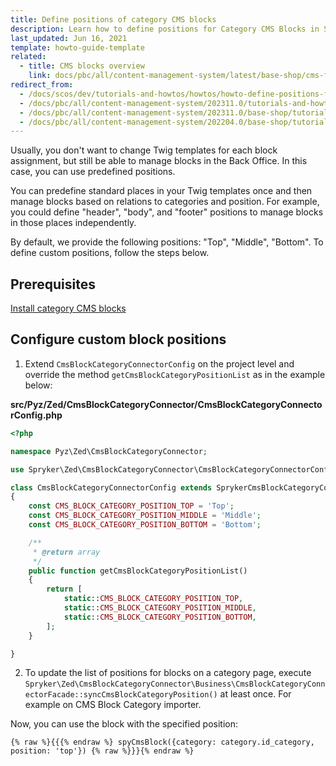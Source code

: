 ```yaml
---
title: Define positions of category CMS blocks
description: Learn how to define positions for Category CMS Blocks in Spryker Cloud Commerce OS, enabling precise placement of content in your Spryker online store.
last_updated: Jun 16, 2021
template: howto-guide-template
related:
  - title: CMS blocks overview
    link: docs/pbc/all/content-management-system/latest/base-shop/cms-feature-overview/cms-blocks-overview.html
redirect_from:
  - /docs/scos/dev/tutorials-and-howtos/howtos/howto-define-positions-for-category-cms-blocks.html
  - /docs/pbc/all/content-management-system/202311.0/tutorials-and-howtos/howto-define-positions-for-category-cms-blocks.html
  - /docs/pbc/all/content-management-system/202311.0/base-shop/tutorials-and-howtos/howto-define-positions-for-category-cms-blocks.html
  - /docs/pbc/all/content-management-system/202204.0/base-shop/tutorials-and-howtos/define-positions-for-category-cms-blocks.html
---
```



Usually, you don't want to change Twig templates for each block assignment, but still be able to manage blocks in the Back Office. In this case, you can use predefined positions.

You can predefine standard places in your Twig templates once and then manage blocks based on relations to categories and position. For example, you could define "header", "body", and "footer" positions to manage blocks in those places independently.

By default, we provide the following positions: "Top", "Middle", "Bottom". To define custom positions, follow the steps below.


## Prerequisites

[Install category CMS blocks](/docs/pbc/all/content-management-system/{{page.version}}/base-shop/install-and-upgrade/install-category-cms-blocks.html)


## Configure custom block positions

 1. Extend `CmsBlockCategoryConnectorConfig` on the project level and override the method `getCmsBlockCategoryPositionList` as in the example below:

**src/Pyz/Zed/CmsBlockCategoryConnector/CmsBlockCategoryConnectorConfig.php**

```php
<?php

namespace Pyz\Zed\CmsBlockCategoryConnector;

use Spryker\Zed\CmsBlockCategoryConnector\CmsBlockCategoryConnectorConfig as SprykerCmsBlockCategoryConnectorConfig;

class CmsBlockCategoryConnectorConfig extends SprykerCmsBlockCategoryConnectorConfig
{
	const CMS_BLOCK_CATEGORY_POSITION_TOP = 'Top';
	const CMS_BLOCK_CATEGORY_POSITION_MIDDLE = 'Middle';
	const CMS_BLOCK_CATEGORY_POSITION_BOTTOM = 'Bottom';

	/**
     * @return array
     */
    public function getCmsBlockCategoryPositionList()
    {
        return [
            static::CMS_BLOCK_CATEGORY_POSITION_TOP,
            static::CMS_BLOCK_CATEGORY_POSITION_MIDDLE,
            static::CMS_BLOCK_CATEGORY_POSITION_BOTTOM,
        ];
    }

}
```

2. To update the list of positions for blocks on a category page, execute `Spryker\Zed\CmsBlockCategoryConnector\Business\CmsBlockCategoryConnectorFacade::syncCmsBlockCategoryPosition()` at least once. For example on CMS Block Category importer.

Now, you can use the block with the specified position:

```twig
{% raw %}{{{% endraw %} spyCmsBlock({category: category.id_category, position: 'top'}) {% raw %}}}{% endraw %}
```
